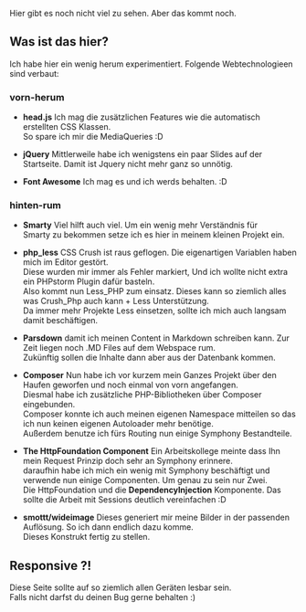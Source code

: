 Hier gibt es noch nicht viel zu sehen. Aber das kommt noch.

## Was ist das hier?
Ich habe hier ein wenig herum experimentiert. Folgende Webtechnologieen sind verbaut:

### vorn-herum
- **head.js** Ich mag die zusätzlichen Features wie die automatisch erstellten CSS Klassen.    
            So spare ich mir die MediaQueries :D
            
- **jQuery** Mittlerweile habe ich wenigstens ein paar Slides auf der Startseite. Damit ist Jquery nicht mehr ganz so unnötig.

- **Font Awesome** Ich mag es und ich werds behalten. :D

### hinten-rum
- **Smarty** Viel hilft auch viel. Um ein wenig mehr Verständnis für   
             Smarty zu bekommen setze ich es hier in meinem kleinen Projekt ein.

- **php_less** CSS Crush ist raus geflogen. Die eigenartigen Variablen haben mich im Editor gestört.  
                Diese wurden mir immer als Fehler markiert, Und ich wollte nicht extra ein PHPstorm Plugin dafür basteln.  
                Also kommt nun Less_PHP zum einsatz. Dieses kann so ziemlich alles was Crush_Php auch kann + Less Unterstützung.  
                Da immer mehr Projekte Less einsetzen, sollte ich mich auch langsam damit beschäftigen.
                  
- **Parsdown** damit ich meinen Content in Markdown schreiben kann. Zur Zeit liegen noch .MD Files auf dem Webspace rum.   
                Zukünftig sollen die Inhalte dann aber aus der Datenbank kommen.
                 
- **Composer** Nun habe ich vor kurzem mein Ganzes Projekt über den Haufen geworfen und noch einmal von vorn angefangen.  
                Diesmal habe ich zusätzliche PHP-Bibliotheken über Composer eingebunden.   
                Composer konnte ich auch meinen eigenen Namespace mitteilen so das ich nun keinen eigenen Autoloader mehr benötige.  
                Außerdem benutze ich fürs Routing nun einige Symphony Bestandteile.
                
- **The HttpFoundation Component** Ein Arbeitskollege meinte dass Ihn mein Request Prinzip doch sehr an Symphony erinnere.  
                daraufhin habe ich mich ein wenig mit Symphony beschäftigt und verwende nun einige Componenten. Um genau zu sein nur Zwei.   
                Die HttpFoundation und die **DependencyInjection** Komponente. Das sollte die Arbeit mit Sessions deutlich vereinfachen :D
                 
- **smottt/wideimage** Dieses generiert mir meine Bilder in der passenden Auflösung. So ich dann endlich dazu komme.  
                Dieses Konstrukt fertig zu stellen.
                

## Responsive ?!
Diese Seite sollte auf so ziemlich allen Geräten lesbar sein.   
Falls nicht darfst du deinen Bug gerne behalten :)